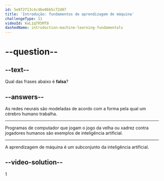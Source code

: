 ```yaml
---
id: 5e8f2f13c4cdbe86b5c72d87
title: 'Introdução: fundamentos de aprendizagem de máquina'
challengeType: 11
videoId: KwL1qTR5MT8
dashedName: introduction-machine-learning-fundamentals
---
```


# --question--

## --text--

Qual das frases abaixo é **falsa**?

## --answers--

As redes neurais são modeladas de acordo com a forma pela qual um cérebro humano trabalha.

---

Programas de computador que jogam o jogo da velha ou xadrez contra jogadores humanos são exemplos de inteligência artificial.

---

A aprendizagem de máquina é um subconjunto da inteligência artificial.

## --video-solution--

1

